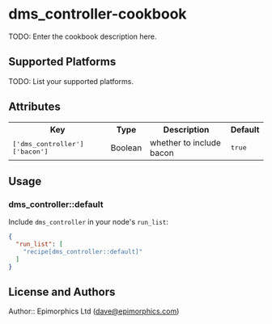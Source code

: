 # dms_controller-cookbook

TODO: Enter the cookbook description here.

## Supported Platforms

TODO: List your supported platforms.

## Attributes

<table>
  <tr>
    <th>Key</th>
    <th>Type</th>
    <th>Description</th>
    <th>Default</th>
  </tr>
  <tr>
    <td><tt>['dms_controller']['bacon']</tt></td>
    <td>Boolean</td>
    <td>whether to include bacon</td>
    <td><tt>true</tt></td>
  </tr>
</table>

## Usage

### dms_controller::default

Include `dms_controller` in your node's `run_list`:

```json
{
  "run_list": [
    "recipe[dms_controller::default]"
  ]
}
```

## License and Authors

Author:: Epimorphics Ltd (<dave@epimorphics.com>)
